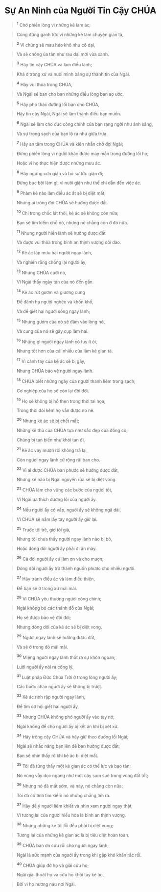 

# Sự An Ninh của Người Tin Cậy CHÚA

> <sup><b>1</b></sup> Chớ phiền lòng vì những kẻ làm ác;
>


> Cũng đừng ganh tức vì những kẻ làm chuyện gian tà,
>


> <sup><b>2</b></sup> Vì chúng sẽ mau héo khô như cỏ dại,
>


> Và sẽ chóng úa tàn như rau dại mới vừa xanh.
>


> <sup><b>3</b></sup> Hãy tin cậy CHÚA và làm điều lành;
>


> Khá ở trong xứ và nuôi mình bằng sự thành tín của Ngài.
>


> <sup><b>4</b></sup> Hãy vui thỏa trong CHÚA,
>


> Và Ngài sẽ ban cho bạn những điều lòng bạn ao ước.
>


> <sup><b>5</b></sup> Hãy phó thác đường lối bạn cho CHÚA,
>


> Hãy tin cậy Ngài, Ngài sẽ làm thành điều bạn muốn.
>


> <sup><b>6</b></sup> Ngài sẽ làm cho đức công chính của bạn rạng ngời như ánh sáng,
>


> Và sự trong sạch của bạn lộ ra như giữa trưa.
>


> <sup><b>7</b></sup> Hãy an tâm trong CHÚA và kiên nhẫn chờ đợi Ngài;
>


> Đừng phiền lòng vì người khác được may mắn trong đường lối họ,
>


> Hoặc vì họ thực hiện được những mưu ác.
>


> <sup><b>8</b></sup> Hãy ngưng cơn giận và bỏ sự tức giận đi;
>


> Đừng bực bội làm gì, vì nuôi giận như thế chỉ dẫn đến việc ác.
>


> <sup><b>9</b></sup> Phàm kẻ nào làm điều ác ắt sẽ bị diệt mất,
>


> Nhưng ai trông đợi CHÚA sẽ hưởng được đất.
>


> <sup><b>10</b></sup> Chỉ trong chốc lát thôi, kẻ ác sẽ không còn nữa;
>


> Bạn sẽ tìm kiếm chỗ nó, nhưng nó chẳng còn ở đó nữa.
>


> <sup><b>11</b></sup> Nhưng người hiền lành sẽ hưởng được đất
>


> Và được vui thỏa trong bình an thịnh vượng dồi dào.
>


> <sup><b>12</b></sup> Kẻ ác lập mưu hại người ngay lành,
>


> Và nghiến răng chống lại người ấy;
>


> <sup><b>13</b></sup> Nhưng CHÚA cười nó,
>


> Vì Ngài thấy ngày tàn của nó đến gần.
>


> <sup><b>14</b></sup> Kẻ ác rút gươm và giương cung
>


> Để đánh hạ người nghèo và khốn khổ,
>


> Và để giết hại người sống ngay lành;
>


> <sup><b>15</b></sup> Nhưng gươm của nó sẽ đâm vào lòng nó,
>


> Và cung của nó sẽ gãy cụp làm hai.
>


> <sup><b>16</b></sup> Những gì người ngay lành có tuy ít ỏi,
>


> Nhưng tốt hơn của cải nhiều của lắm kẻ gian tà.
>


> <sup><b>17</b></sup> Vì cánh tay của kẻ ác sẽ bị gãy,
>


> Nhưng CHÚA bảo vệ người ngay lành.
>


> <sup><b>18</b></sup> CHÚA biết những ngày của người thanh liêm trong sạch;
>


> Cơ nghiệp của họ sẽ còn lại đời đời.
>


> <sup><b>19</b></sup> Họ sẽ không bị hổ thẹn trong thời tai họa;
>


> Trong thời đói kém họ vẫn được no nê.
>


> <sup><b>20</b></sup> Nhưng kẻ ác sẽ bị chết mất;
>


> Những kẻ thù của CHÚA tựa như sắc đẹp của đồng cỏ;
>


> Chúng bị tan biến như khói tan đi.
>


> <sup><b>21</b></sup> Kẻ ác vay mượn rồi không trả lại,
>


> Còn người ngay lành cứ rộng rãi ban cho.
>


> <sup><b>22</b></sup> Vì ai được CHÚA ban phước sẽ hưởng được đất,
>


> Nhưng kẻ nào bị Ngài nguyền rủa sẽ bị diệt vong.
>


> <sup><b>23</b></sup> CHÚA làm cho vững các bước của người tốt,
>


> Vì Ngài ưa thích đường lối của người ấy.
>


> <sup><b>24</b></sup> Nếu người ấy có vấp, người ấy sẽ không ngã dài,
>


> Vì CHÚA sẽ nắm lấy tay người ấy giữ lại.
>


> <sup><b>25</b></sup> Trước tôi trẻ, giờ tôi già,
>


> Nhưng tôi chưa thấy người ngay lành nào bị bỏ,
>


> Hoặc dòng dõi người ấy phải đi ăn mày.
>


> <sup><b>26</b></sup> Cả đời người ấy cứ làm ơn và cho mượn;
>


> Dòng dõi người ấy trở thành nguồn phước cho nhiều người.
>


> <sup><b>27</b></sup> Hãy tránh điều ác và làm điều thiện,
>


> Để bạn sẽ ở trong xứ mãi mãi.
>


> <sup><b>28</b></sup> Vì CHÚA yêu thương người công chính;
>


> Ngài không bỏ các thánh đồ của Ngài;
>


> Họ sẽ được bảo vệ đời đời;
>


> Nhưng dòng dõi của kẻ ác sẽ bị diệt vong.
>


> <sup><b>29</b></sup> Người ngay lành sẽ hưởng được đất,
>


> Và sẽ ở trong đó mãi mãi.
>


> <sup><b>30</b></sup> Miệng người ngay lành thốt ra sự khôn ngoan;
>


> Lưỡi người ấy nói ra công lý.
>


> <sup><b>31</b></sup> Luật pháp Đức Chúa Trời ở trong lòng người ấy;
>


> Các bước chân người ấy sẽ không bị trượt.
>


> <sup><b>32</b></sup> Kẻ ác rình rập người ngay lành,
>


> Để tìm cơ hội giết hại người ấy,
>


> <sup><b>33</b></sup> Nhưng CHÚA không phó người ấy vào tay nó;
>


> Ngài không để cho người ấy bị kết án khi bị xét xử.
>


> <sup><b>34</b></sup> Hãy trông cậy CHÚA và hãy giữ theo đường lối Ngài;
>


> Ngài sẽ nhấc nâng bạn lên để bạn hưởng được đất;
>


> Bạn sẽ nhìn thấy rõ khi kẻ ác bị diệt mất.
>


> <sup><b>35</b></sup> Tôi đã từng thấy một kẻ gian ác có thế lực và bạo tàn;
>


> Nó vùng vẫy dọc ngang như một cây sum suê trong vùng đất tốt;
>


> <sup><b>36</b></sup> Nhưng nó đã mất sớm, và này, nó chẳng còn nữa;
>


> Tôi đã cố tình tìm kiếm nó nhưng chẳng tìm ra.
>


> <sup><b>37</b></sup> Hãy để ý người liêm khiết và nhìn xem người ngay thật;
>


> Vì tương lai của người hiếu hòa là bình an thịnh vượng.
>


> <sup><b>38</b></sup> Nhưng những kẻ tội lỗi đều phải bị diệt vong;
>


> Tương lai của những kẻ gian ác là bị tiêu diệt hoàn toàn.
>


> <sup><b>39</b></sup> CHÚA ban ơn cứu rỗi cho người ngay lành;
>


> Ngài là sức mạnh của người ấy trong khi gặp khó khăn rắc rối.
>


> <sup><b>40</b></sup> CHÚA giúp đỡ họ và giải cứu họ;
>


> Ngài giải thoát họ và cứu họ khỏi tay kẻ ác,
>


> Bởi vì họ nương náu nơi Ngài.
>

